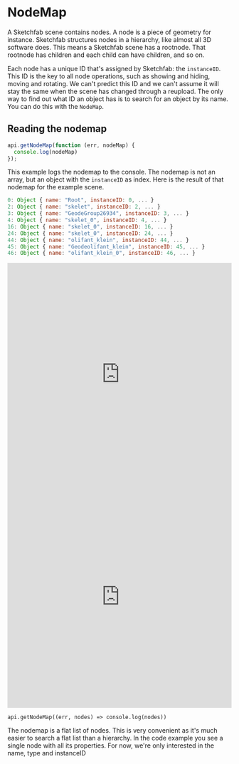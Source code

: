 # NodeMap

A Sketchfab scene contains nodes. A node is a piece of geometry for instance. Sketchfab structures nodes in a hierarchy, like almost all 3D software does. This means a Sketchfab scene has a rootnode. That rootnode has children and each child can have children, and so on.

Each node has a unique ID that's assigned by Sketchfab: the `instanceID`. This ID is the key to all node operations, such as showing and hiding, moving and rotating. We can't predict this ID and we can't assume it will stay the same when the scene has changed through a reupload. The only way to find out what ID an object has is to search for an object by its name. You can do this with the `NodeMap`.

## Reading the nodemap

```js
api.getNodeMap(function (err, nodeMap) {
  console.log(nodeMap)
});
```

This example logs the nodemap to the console. The nodemap is not an array, but an object with the `instanceID` as index. Here is the result of that nodemap for the example scene.

```js
0: Object { name: "Root", instanceID: 0, ... }
2: Object { name: "skelet", instanceID: 2, ... }
3: Object { name: "GeodeGroup26934", instanceID: 3, ... }
4: Object { name: "skelet_0", instanceID: 4, ... }
16: Object { name: "skelet_0", instanceID: 16, ... }
24: Object { name: "skelet_0", instanceID: 24, ... }
44: Object { name: "olifant_klein", instanceID: 44, ... }
45: Object { name: "Geodeolifant_klein", instanceID: 45, ... }
46: Object { name: "olifant_klein_0", instanceID: 46, ... }
```
<iframe height="500" style="width: 100%;" scrolling="no" title="Sketchfab Objects - Nodemap" src="https://codepen.io/klaasnienhuis/embed/eYQeBvX?default-tab=result&editable=true&theme-id=light" frameborder="no" loading="lazy" allowtransparency="true" allowfullscreen="true">
  See the Pen <a href="https://codepen.io/klaasnienhuis/pen/eYQeBvX">
  Sketchfab Objects - Nodemap</a> by Klaas Nienhuis (<a href="https://codepen.io/klaasnienhuis">@klaasnienhuis</a>)
  on <a href="https://codepen.io">CodePen</a>.
</iframe>





<iframe height="500" style="width: 100%;" scrolling="no" title="Sketchfab Objects - Nodemap 2" src="https://codepen.io/klaasnienhuis/embed/dyQZOWM/e4040e5e359685ff1e14dfdb7f947996?default-tab=result&editable=true&theme-id=light" frameborder="no" loading="lazy" allowtransparency="true" allowfullscreen="true">
  See the Pen <a href="https://codepen.io/klaasnienhuis/pen/dyQZOWM/e4040e5e359685ff1e14dfdb7f947996">
  Sketchfab Objects - Nodemap 2</a> by Klaas Nienhuis (<a href="https://codepen.io/klaasnienhuis">@klaasnienhuis</a>)
  on <a href="https://codepen.io">CodePen</a>.
</iframe>


```api.getNodeMap((err, nodes) => console.log(nodes))```

The nodemap is a flat list of nodes. This is very convenient as it's much easier to search a flat list than a hierarchy. In the code example you see a single node with all its properties. For now, we're only interested in the name, type and instanceID

​
